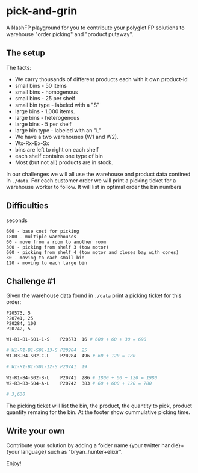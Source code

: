 # pick-and-grin
A NashFP playground for you to contribute your polyglot FP solutions to
warehouse "order picking" and "product putaway".

## The setup

The facts:
* We carry thousands of different products each with it own product-id
* small bins - 50 items
* small bins - homogenous
* small bins - 25 per shelf
* small bin type - labeled with a "S"
* large bins - 1,000 items.
* large bins - heterogenous
* large bins - 5 per shelf
* large bin type - labeled with an "L"
* We have a two warehouses (W1 and W2).
* Wx-Rx-Bx-Sx
* bins are left to right on each shelf
* each shelf contains one type of bin
* Most (but not all) products are in stock.

In our challenges we will all use the warehouse and product data contined in `./data`.
For each customer order we will print a picking ticket for a warehouse worker
to follow. It will list in optimal order the bin numbers

## Difficulties
seconds

```
600 - base cost for picking
1800 - multiple warehouses
60 - move from a room to another room
300 - picking from shelf 3 (tow motor)
600 - picking from shelf 4 (tow motor and closes bay with cones)
30 - moving to each small bin
120 - moving to each large bin
```

## Challenge #1
Given the warehouse data found in `./data` print a picking ticket for this order:

```
P20573, 5
P20741, 25
P20284, 100
P20742, 5
```

```bash
W1-R1-B1-S01-1-S	P20573	16 # 600 + 60 + 30 = 690

# W1-R1-B1-S01-13-S	P20284	25
W1-R3-B4-S02-C-L	P20284	496 # 60 + 120 = 180

# W1-R1-B1-S01-12-S	P20741	19

W2-R1-B4-S02-B-L	P20741	286 # 1800 + 60 + 120 = 1980
W2-R3-B3-S04-A-L	P20742	383 # 60 + 600 + 120 = 780

# 3,630
```

The picking ticket will list the bin, the product, the quantity to pick, product quantity remaing for the bin. At the footer show cummulative picking time.


## Write your own
Contribute your solution by adding a folder name {your twitter handle}+{your language} such as "bryan_hunter+elixir".

Enjoy!
